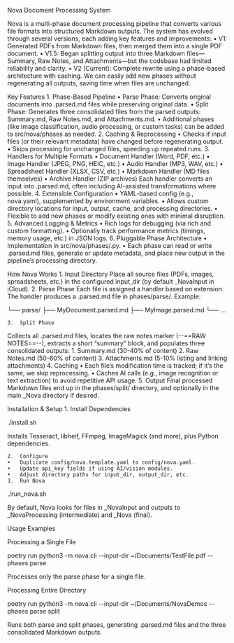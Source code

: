 Nova Document Processing System

Nova is a multi-phase document processing pipeline that converts various file formats into structured Markdown outputs. The system has evolved through several versions, each adding key features and improvements:
	•	V1: Generated PDFs from Markdown files, then merged them into a single PDF document.
	•	V1.5: Began splitting output into three Markdown files—Summary, Raw Notes, and Attachments—but the codebase had limited reliability and clarity.
	•	V2 (Current): Complete rewrite using a phase-based architecture with caching. We can easily add new phases without regenerating all outputs, saving time when files are unchanged.

Key Features
	1.	Phase-Based Pipeline
	•	Parse Phase: Converts original documents into .parsed.md files while preserving original data.
	•	Split Phase: Generates three consolidated files from the parsed outputs: Summary.md, Raw Notes.md, and Attachments.md.
	•	Additional phases (like image classification, audio processing, or custom tasks) can be added to src/nova/phases as needed.
	2.	Caching & Reprocessing
	•	Checks if input files (or their relevant metadata) have changed before regenerating output.
	•	Skips processing for unchanged files, speeding up repeated runs.
	3.	Handlers for Multiple Formats
	•	Document Handler (Word, PDF, etc.)
	•	Image Handler (JPEG, PNG, HEIC, etc.)
	•	Audio Handler (MP3, WAV, etc.)
	•	Spreadsheet Handler (XLSX, CSV, etc.)
	•	Markdown Handler (MD files themselves)
	•	Archive Handler (ZIP archives)
Each handler converts an input into .parsed.md, often including AI-assisted transformations where possible.
	4.	Extensible Configuration
	•	YAML-based config (e.g., nova.yaml), supplemented by environment variables.
	•	Allows custom directory locations for input, output, cache, and processing directories.
	•	Flexible to add new phases or modify existing ones with minimal disruption.
	5.	Advanced Logging & Metrics
	•	Rich logs for debugging (via rich and custom formatting).
	•	Optionally track performance metrics (timings, memory usage, etc.) in JSON logs.
	6.	Pluggable Phase Architecture
	•	Implementation in src/nova/phases/<phase>.py.
	•	Each phase can read or write .parsed.md files, generate or update metadata, and place new output in the pipeline’s processing directory.

How Nova Works
	1.	Input Directory
Place all source files (PDFs, images, spreadsheets, etc.) in the configured input_dir (by default _NovaInput in iCloud).
	2.	Parse Phase
Each file is assigned a handler based on extension. The handler produces a .parsed.md file in phases/parse/. Example:

└── parse/
    ├── MyDocument.parsed.md
    ├── MyImage.parsed.md
    └── ...


	3.	Split Phase
Collects all .parsed.md files, locates the raw notes marker (--==RAW NOTES==--), extracts a short “summary” block, and populates three consolidated outputs:
	1.	Summary.md (30-40% of content)
	2.	Raw Notes.md (50-60% of content)
	3.	Attachments.md (5-10% listing and linking attachments)
	4.	Caching
	•	Each file’s modification time is tracked; if it’s the same, we skip reprocessing.
	•	Caches AI calls (e.g., image recognition or text extraction) to avoid repetitive API usage.
	5.	Output
Final processed Markdown files end up in the phases/split/ directory, and optionally in the main _Nova directory if desired.

Installation & Setup
	1.	Install Dependencies

./install.sh

Installs Tesseract, libheif, FFmpeg, ImageMagick (and more), plus Python dependencies.

	2.	Configure
	•	Duplicate config/nova.template.yaml to config/nova.yaml.
	•	Update api_key fields if using AI/vision modules.
	•	Adjust directory paths for input_dir, output_dir, etc.
	3.	Run Nova

./run_nova.sh

By default, Nova looks for files in _NovaInput and outputs to _NovaProcessing (intermediate) and _Nova (final).

Usage Examples

Processing a Single File

poetry run python3 -m nova.cli --input-dir ~/Documents/TestFile.pdf --phases parse

Processes only the parse phase for a single file.

Processing Entire Directory

poetry run python3 -m nova.cli --input-dir ~/Documents/NovaDemos --phases parse split

Runs both parse and split phases, generating .parsed.md files and the three consolidated Markdown outputs.

